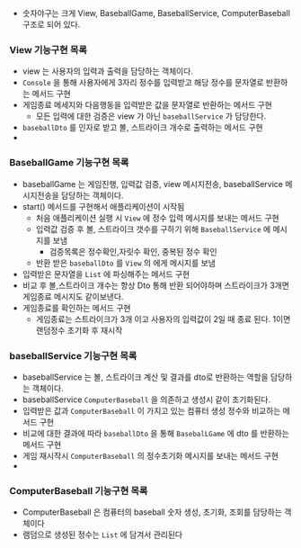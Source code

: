 
- 숫자야구는 크게  View, BaseballGame, BaseballService, ComputerBaseball 구조로 되어 있다.
### View 기능구현 목록
- view 는 사용자의 입력과 출력을 담당하는 객체이다. 
- `Console` 을 통해 사용자에게 3자리 정수를 입력받고 해당 정수를 문자열로 반환하는 메서드 구현
- 게임종료 메세지와 다음행동을 입력받은 값을 문자열로 반환하는 메서드 구현
  - 모든 입력에 대한 검증은 view 가 아닌 `baseballService` 가 담당한다.
- `baseballDto` 를 인자로 받고 볼, 스트라이크 개수로 출력하는 메서드 구현
- 
### BaseballGame 기능구현 목록
- baseballGame 는 게임진행, 입력값 검증, view 메시지전송, baseballService 메시지전송을 담당하는 객체이다.
- start() 메서드를 구현해서 애플리케이션이 시작됨 
  - 처음 애플리케이션 실행 시 `View` 에 정수 입력 메시지를 보내는 메서드 구현
  - 입력값 검증 후 볼, 스트라이크 갯수를 구하기 위해 `BaseballService` 에 메시지를 보냄
    - 검증목록은 정수확인,자릿수 확인, 중복된 정수 확인 
  - 반환 받은 `baseballDto` 를 `View` 의 에게 메시지를 보냄 
- 입력받은 문자열을 `List` 에 파싱해주는 메서드 구현
- 비교 후  볼,스트라이크 개수는 항상 Dto  통해 반환 되어야하며 스트라이크가 3개면 게임종료 메시지도 같이보낸다.
- 게임종료를 확인하는 메서드 구현
  - 게임종료는 스트라이크가 3개 이고 사용자의 입력값이 2일 때 종료 된다. 1이면 랜덤정수 초기화 후 재시작

### baseballService 기능구현 목록
- baseballService 는 볼, 스트라이크 계산 및 결과를 dto로 반환하는 역할을 담당하는 객체이다.
- baseballService `ComputerBaseball` 을 의존하고 생성시 같이 초기화된다.
- 입력받은 값과 `ComputerBaseball` 이 가지고 있는 컴퓨터 생성 정수와 비교하는 메서드 구현
- 비교에 대한 결과에 따라 `baseballDto` 을 통해 `BasebalLGame` 에 dto 를 반환하는 메서드 구현
- 게임 재시작시 `ComputerBaseball` 의 정수초기화 메시지를 보내는 메서드 구현
- 
### ComputerBaseball 기능구현 목록
- ComputerBaseball 은 컴퓨터의 baseball 숫자 생성, 초기화, 조회를 담당하는 객체이다
- 램덤으로 생성된 정수는 `List` 에 담겨서 관리된다

